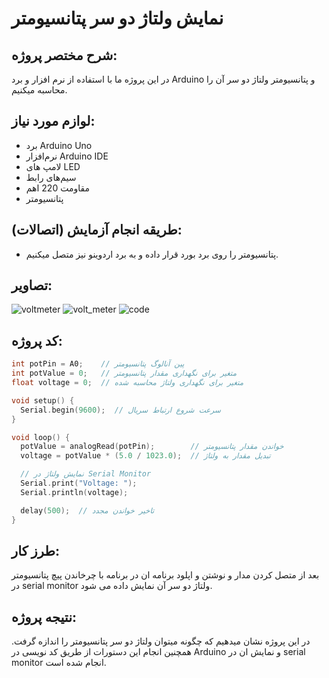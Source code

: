 
# نمایش ولتاژ دو سر پتانسیومتر

## شرح مختصر پروژه:
در این پروژه ما با استفاده از نرم افزار و برد Arduino و پتانسیومتر ولتاژ دو سر آن را محاسبه میکنیم.

## لوازم مورد نیاز:
-  برد Arduino Uno
- نرم‌افزار Arduino IDE
- لامپ های LED
- سیم‌های رابط
- مقاومت 220 اهم
- پتانسیومتر

## طریقه انجام آزمایش (اتصالات):
- پتانسیومتر را روی برد بورد قرار داده و به برد اردوینو نیز متصل میکنیم.
## تصاویر:
![voltmeter](https://github.com/user-attachments/assets/bab2e2c3-217a-4111-8cba-fa66aea0ac6d)
![volt_meter](https://github.com/user-attachments/assets/70809063-da84-4dd1-9c5a-ab007798dad5)
![code](https://github.com/user-attachments/assets/e22f65e3-f18c-470e-b50a-12bff6dfad44)



## کد پروژه:
```cpp
int potPin = A0;    // پین آنالوگ پتانسیومتر
int potValue = 0;   // متغیر برای نگهداری مقدار پتانسیومتر
float voltage = 0;  // متغیر برای نگهداری ولتاژ محاسبه شده

void setup() {
  Serial.begin(9600);  // سرعت شروع ارتباط سریال
}

void loop() {
  potValue = analogRead(potPin);        // خواندن مقدار پتانسیومتر
  voltage = potValue * (5.0 / 1023.0);  // تبدیل مقدار به ولتاژ

  // نمایش ولتاژ در Serial Monitor
  Serial.print("Voltage: ");
  Serial.println(voltage);

  delay(500);  // تاخیر خواندن مجدد
}
```

## طرز کار:
بعد از متصل کردن مدار و نوشتن و اپلود برنامه ان در برنامه با چرخاندن پیچ پتانسیومتر در serial monitor ولتاژ دو سر آن نمایش داده می شود.
## نتیجه‌ پروژه:
در این پروژه نشان‌ میدهیم که چگونه میتوان ولتاژ دو سر پتانسیومتر را اندازه گرفت. همچنین انجام این دستورات از طریق کد نویسی در Arduino و نمایش ان در serial monitor انجام شده است.